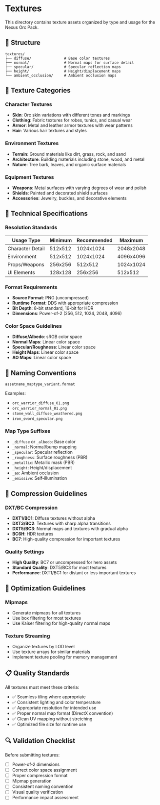 # Textures

This directory contains texture assets organized by type and usage for the Nexus Orc Pack.

## 📁 Structure

```
textures/
├── diffuse/               # Base color textures
├── normal/                # Normal maps for surface detail
├── specular/              # Specular reflection maps
├── height/                # Height/displacement maps
└── ambient_occlusion/     # Ambient occlusion maps
```

## 🎨 Texture Categories

### Character Textures
- **Skin**: Orc skin variations with different tones and markings
- **Clothing**: Fabric textures for robes, tunics, and casual wear
- **Armor**: Metal and leather armor textures with wear patterns
- **Hair**: Various hair textures and styles

### Environment Textures
- **Terrain**: Ground materials like dirt, grass, rock, and sand
- **Architecture**: Building materials including stone, wood, and metal
- **Nature**: Tree bark, leaves, and organic surface materials

### Equipment Textures
- **Weapons**: Metal surfaces with varying degrees of wear and polish
- **Shields**: Painted and decorated shield surfaces
- **Accessories**: Jewelry, buckles, and decorative elements

## 📏 Technical Specifications

### Resolution Standards
| Usage Type | Minimum | Recommended | Maximum |
|------------|---------|-------------|---------|
| Character Detail | 512x512 | 1024x1024 | 2048x2048 |
| Environment | 512x512 | 1024x1024 | 4096x4096 |
| Props/Weapons | 256x256 | 512x512 | 1024x1024 |
| UI Elements | 128x128 | 256x256 | 512x512 |

### Format Requirements
- **Source Format**: PNG (uncompressed)
- **Runtime Format**: DDS with appropriate compression
- **Bit Depth**: 8-bit standard, 16-bit for HDR
- **Dimensions**: Power-of-2 (256, 512, 1024, 2048, 4096)

### Color Space Guidelines
- **Diffuse/Albedo**: sRGB color space
- **Normal Maps**: Linear color space
- **Specular/Roughness**: Linear color space
- **Height Maps**: Linear color space
- **AO Maps**: Linear color space

## 📝 Naming Conventions

```
assetname_maptype_variant.format
```

Examples:
- `orc_warrior_diffuse_01.png`
- `orc_warrior_normal_01.png`
- `stone_wall_diffuse_weathered.png`
- `iron_sword_specular.png`

### Map Type Suffixes
- `_diffuse` or `_albedo`: Base color
- `_normal`: Normal/bump mapping
- `_specular`: Specular reflection
- `_roughness`: Surface roughness (PBR)
- `_metallic`: Metallic mask (PBR)
- `_height`: Height/displacement
- `_ao`: Ambient occlusion
- `_emissive`: Self-illumination

## 🔧 Compression Guidelines

### DXT/BC Compression
- **DXT1/BC1**: Diffuse textures without alpha
- **DXT3/BC2**: Textures with sharp alpha transitions
- **DXT5/BC3**: Normal maps and textures with gradual alpha
- **BC6H**: HDR textures
- **BC7**: High-quality compression for important textures

### Quality Settings
- **High Quality**: BC7 or uncompressed for hero assets
- **Standard Quality**: DXT5/BC3 for most textures
- **Performance**: DXT1/BC1 for distant or less important textures

## 🎯 Optimization Guidelines

### Mipmaps
- Generate mipmaps for all textures
- Use box filtering for most textures
- Use Kaiser filtering for high-quality normal maps

### Texture Streaming
- Organize textures by LOD level
- Use texture arrays for similar materials
- Implement texture pooling for memory management

## 📋 Quality Standards

All textures must meet these criteria:
- ✅ Seamless tiling where appropriate
- ✅ Consistent lighting and color temperature
- ✅ Appropriate resolution for intended use
- ✅ Proper normal map format (DirectX convention)
- ✅ Clean UV mapping without stretching
- ✅ Optimized file size for runtime use

## 🔍 Validation Checklist

Before submitting textures:
- [ ] Power-of-2 dimensions
- [ ] Correct color space assignment
- [ ] Proper compression format
- [ ] Mipmap generation
- [ ] Consistent naming convention
- [ ] Visual quality verification
- [ ] Performance impact assessment